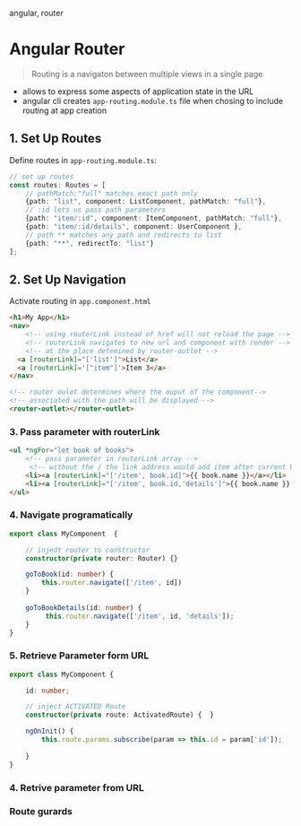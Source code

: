 angular, router

# Angular Router
> Routing is a navigaton between multiple views in a single page
- allows to express some aspects of application state in the URL
- angular cli creates `app-routing.module.ts` file when chosing to include routing at app creation

## 1. Set Up Routes

Define routes in `app-routing.module.ts`:
```ts
// set up routes
const routes: Routes = [
    // pathMatch:"full" matches exact path only
    {path: "list", component: ListComponent, pathMatch: "full"},
    // :id lets us pass path parameters
    {path: "item/:id", component: ItemComponent, pathMatch: "full"},
    {path: "item/:id/details", component: UserComponent },
    // path ** matches any path and redirects to list 
    {path: "**", redirectTo: "list"}
];
```

## 2. Set Up Navigation
Activate routing in `app.component.html`
```html
<h1>My App</h1>
<nav>
    <!-- using routerLink instead of href will not reload the page -->
    <!-- routerLink navigates to new url and component with render -->
    <!-- at the place detemined by router-outlet -->
  <a [routerLink]="['list']">List</a>
  <a [routerLink]='["item"]'>Item 3</a>
</nav>

<!-- router oulet determines where the ouput of the component-->
<!-- associated with the path will be displayed -->
<router-outlet></router-outlet>
```

### 3. Pass parameter with routerLink

```html
<ul *ngFor="let book of books">
    <!-- pass parameter in routerLink array -->
     <!-- without the / the link address would add item after current URL like list/item -->
    <li><a [routerLink]="['/item', book.id]">{{ book.name }}</a></li>
    <li><a [routerLink]="['/item', book.id,'details']">{{ book.name }} details</a></li>
</ul>
```

### 4. Navigate programatically

```ts
export class MyComponent  {

    // injedt router to constructor
    constructor(private router: Router) {}

    goToBook(id: number) {
        this.router.navigate(['/item', id])       
    }
    
    goToBookDetails(id: number) {
         this.router.navigate(['/item', id, 'details']);
    }
}
```

### 5. Retrieve Parameter form URL

```ts
export class MyComponent {

    id: number;

    // inject ACTIVATED Route
    constructor(private route: ActivatedRoute) {  }

    ngOnInit() {
        this.route.params.subscribe(param => this.id = param['id']);
        
    }
}
```



### 4. Retrive parameter from URL

 

### Route gurards




